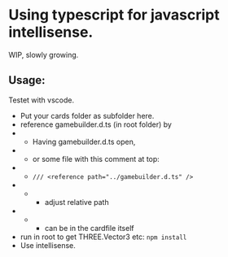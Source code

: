 Using typescript for javascript intellisense.
===

WIP, slowly growing.

Usage: 
---

Testet with vscode.

* Put your cards folder as subfolder here.
* reference gamebuilder.d.ts (in root folder) by
* * Having gamebuilder.d.ts open,
* * or some file with this comment at top:
* * `/// <reference path="../gamebuilder.d.ts" />`
* * * adjust relative path
* * * can be in the cardfile itself
* run in root to get THREE.Vector3 etc: `npm install` 
* Use intellisense.
